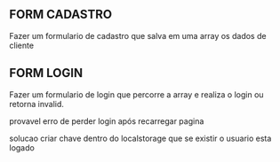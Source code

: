 ## FORM CADASTRO
Fazer um formulario de cadastro que salva em uma array os dados de cliente

## FORM LOGIN
Fazer um formulario de login que percorre a array e realiza o login ou retorna invalid.






provavel erro de perder login após recarregar pagina

solucao
criar chave dentro do localstorage que se existir o usuario esta logado